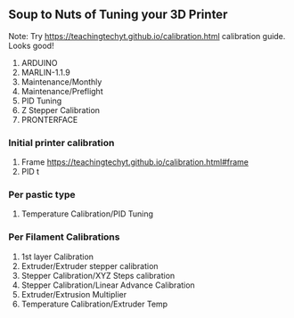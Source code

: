 
## Soup to Nuts of Tuning your 3D Printer

Note: Try https://teachingtechyt.github.io/calibration.html calibration guide. Looks good!

1. ARDUINO
2. MARLIN-1.1.9
3. Maintenance/Monthly
4. Maintenance/Preflight
5. PID Tuning
6. Z Stepper Calibration
7. PRONTERFACE

### Initial printer calibration
1. Frame https://teachingtechyt.github.io/calibration.html#frame
2. PID t
### Per pastic type
1. Temperature Calibration/PID Tuning

### Per Filament Calibrations
1. 1st layer Calibration
2. Extruder/Extruder stepper calibration
3. Stepper Calibration/XYZ Steps calibration
4. Stepper Calibration/Linear Advance Calibration
5. Extruder/Extrusion Multiplier
6. Temperature Calibration/Extruder Temp
<!--stackedit_data:
eyJoaXN0b3J5IjpbLTE5MjA3OTcxOCwtNzY5NDcyNzU3LC03Mj
kzNzQwNjQsNTEwNDcwMDYxLDgxOTY2MjIwNCw1OTY5NjUwODYs
OTAxNDM3MDc2LDY1MDY2OTQ3OSwxMDAyNDQzMiwxNDc0ODA0MT
I1LC02OTI4MDkwMDldfQ==
-->